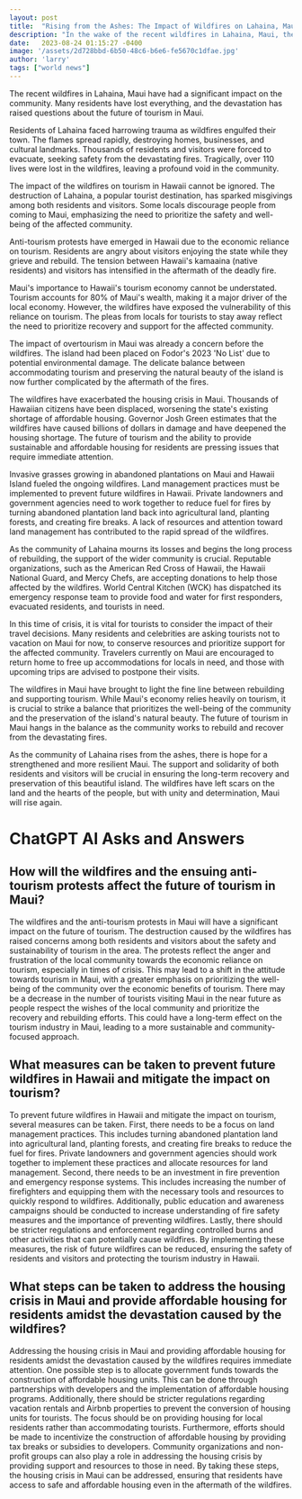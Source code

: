 ```yaml
---
layout: post
title:  "Rising from the Ashes: The Impact of Wildfires on Lahaina, Maui"
description: "In the wake of the recent wildfires in Lahaina, Maui, the community faces a daunting recovery process. The destruction has not only raised concerns about the future of tourism in the area, but also exposed underlying tensions between residents and visitors. This article delves into the impact of the wildfires on tourism, addresses the housing crisis, and emphasizes the need for better land management practices to prevent future disasters. It also provides information on reputable organizations accepting donations to support the affected community. Join us as we explore the resilience of Lahaina and the potential for recovery."
date:   2023-08-24 01:15:27 -0400
image: '/assets/2d728bbd-6b50-48c6-b6e6-fe5670c1dfae.jpg'
author: 'larry'
tags: ["world news"]
---
```


The recent wildfires in Lahaina, Maui have had a significant impact on the community. Many residents have lost everything, and the devastation has raised questions about the future of tourism in Maui.

Residents of Lahaina faced harrowing trauma as wildfires engulfed their town. The flames spread rapidly, destroying homes, businesses, and cultural landmarks. Thousands of residents and visitors were forced to evacuate, seeking safety from the devastating fires. Tragically, over 110 lives were lost in the wildfires, leaving a profound void in the community.

The impact of the wildfires on tourism in Hawaii cannot be ignored. The destruction of Lahaina, a popular tourist destination, has sparked misgivings among both residents and visitors. Some locals discourage people from coming to Maui, emphasizing the need to prioritize the safety and well-being of the affected community.

Anti-tourism protests have emerged in Hawaii due to the economic reliance on tourism. Residents are angry about visitors enjoying the state while they grieve and rebuild. The tension between Hawaii's kamaaina (native residents) and visitors has intensified in the aftermath of the deadly fire.

Maui's importance to Hawaii's tourism economy cannot be understated. Tourism accounts for 80% of Maui's wealth, making it a major driver of the local economy. However, the wildfires have exposed the vulnerability of this reliance on tourism. The pleas from locals for tourists to stay away reflect the need to prioritize recovery and support for the affected community.

The impact of overtourism in Maui was already a concern before the wildfires. The island had been placed on Fodor's 2023 'No List' due to potential environmental damage. The delicate balance between accommodating tourism and preserving the natural beauty of the island is now further complicated by the aftermath of the fires.

The wildfires have exacerbated the housing crisis in Maui. Thousands of Hawaiian citizens have been displaced, worsening the state's existing shortage of affordable housing. Governor Josh Green estimates that the wildfires have caused billions of dollars in damage and have deepened the housing shortage. The future of tourism and the ability to provide sustainable and affordable housing for residents are pressing issues that require immediate attention.

Invasive grasses growing in abandoned plantations on Maui and Hawaii Island fueled the ongoing wildfires. Land management practices must be implemented to prevent future wildfires in Hawaii. Private landowners and government agencies need to work together to reduce fuel for fires by turning abandoned plantation land back into agricultural land, planting forests, and creating fire breaks. A lack of resources and attention toward land management has contributed to the rapid spread of the wildfires.

As the community of Lahaina mourns its losses and begins the long process of rebuilding, the support of the wider community is crucial. Reputable organizations, such as the American Red Cross of Hawaii, the Hawaii National Guard, and Mercy Chefs, are accepting donations to help those affected by the wildfires. World Central Kitchen (WCK) has dispatched its emergency response team to provide food and water for first responders, evacuated residents, and tourists in need.

In this time of crisis, it is vital for tourists to consider the impact of their travel decisions. Many residents and celebrities are asking tourists not to vacation on Maui for now, to conserve resources and prioritize support for the affected community. Travelers currently on Maui are encouraged to return home to free up accommodations for locals in need, and those with upcoming trips are advised to postpone their visits.

The wildfires in Maui have brought to light the fine line between rebuilding and supporting tourism. While Maui's economy relies heavily on tourism, it is crucial to strike a balance that prioritizes the well-being of the community and the preservation of the island's natural beauty. The future of tourism in Maui hangs in the balance as the community works to rebuild and recover from the devastating fires.

As the community of Lahaina rises from the ashes, there is hope for a strengthened and more resilient Maui. The support and solidarity of both residents and visitors will be crucial in ensuring the long-term recovery and preservation of this beautiful island. The wildfires have left scars on the land and the hearts of the people, but with unity and determination, Maui will rise again.


# ChatGPT AI Asks and Answers
## How will the wildfires and the ensuing anti-tourism protests affect the future of tourism in Maui?
The wildfires and the anti-tourism protests in Maui will have a significant impact on the future of tourism. The destruction caused by the wildfires has raised concerns among both residents and visitors about the safety and sustainability of tourism in the area. The protests reflect the anger and frustration of the local community towards the economic reliance on tourism, especially in times of crisis. This may lead to a shift in the attitude towards tourism in Maui, with a greater emphasis on prioritizing the well-being of the community over the economic benefits of tourism. There may be a decrease in the number of tourists visiting Maui in the near future as people respect the wishes of the local community and prioritize the recovery and rebuilding efforts. This could have a long-term effect on the tourism industry in Maui, leading to a more sustainable and community-focused approach.

## What measures can be taken to prevent future wildfires in Hawaii and mitigate the impact on tourism?
To prevent future wildfires in Hawaii and mitigate the impact on tourism, several measures can be taken. First, there needs to be a focus on land management practices. This includes turning abandoned plantation land into agricultural land, planting forests, and creating fire breaks to reduce the fuel for fires. Private landowners and government agencies should work together to implement these practices and allocate resources for land management. Second, there needs to be an investment in fire prevention and emergency response systems. This includes increasing the number of firefighters and equipping them with the necessary tools and resources to quickly respond to wildfires. Additionally, public education and awareness campaigns should be conducted to increase understanding of fire safety measures and the importance of preventing wildfires. Lastly, there should be stricter regulations and enforcement regarding controlled burns and other activities that can potentially cause wildfires. By implementing these measures, the risk of future wildfires can be reduced, ensuring the safety of residents and visitors and protecting the tourism industry in Hawaii.

## What steps can be taken to address the housing crisis in Maui and provide affordable housing for residents amidst the devastation caused by the wildfires?
Addressing the housing crisis in Maui and providing affordable housing for residents amidst the devastation caused by the wildfires requires immediate attention. One possible step is to allocate government funds towards the construction of affordable housing units. This can be done through partnerships with developers and the implementation of affordable housing programs. Additionally, there should be stricter regulations regarding vacation rentals and Airbnb properties to prevent the conversion of housing units for tourists. The focus should be on providing housing for local residents rather than accommodating tourists. Furthermore, efforts should be made to incentivize the construction of affordable housing by providing tax breaks or subsidies to developers. Community organizations and non-profit groups can also play a role in addressing the housing crisis by providing support and resources to those in need. By taking these steps, the housing crisis in Maui can be addressed, ensuring that residents have access to safe and affordable housing even in the aftermath of the wildfires.

